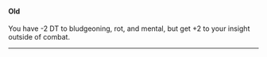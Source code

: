 #### Old

You have -2 DT to bludgeoning, rot, and mental, but get +2 to your insight outside of combat.

---